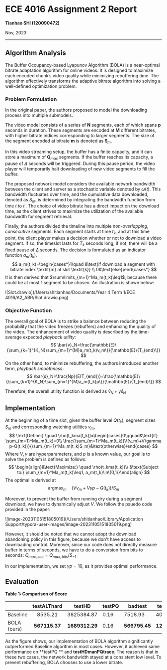 # ECE 4016 Assignment 2 Report

**Tianhao SHI (120090472)**

Nov, 2023

****

## Algorithm Analysis

The Buffer Occupancy-based Lyapunov Algorithm (BOLA) is a near-optimal bitrate adaptation algorithm for online videos. It is designed to maximize each encoded chunk’s video quality while minimizing rebuffering time. The algorithm effectively transforms the adaptive bitrate algorithm into solving a well-defined optimization problem. 

### Problem Formulation

In the original paper, the authors proposed to model the downloading process into multiple submodels.

The video model consists of a series of **N** segments, each of which spans **p** seconds in duration. These segments are encoded at **M** different bitrates, with higher bitrate indices corresponding to larger segments. The size of the segment encoded at bitrate **m** is denoted as $\textbf{S}_m$. 

In this video streaming setup, the buffer has a finite capacity, and it can store a maximum of $\textbf{Q}_{max}$ segments. If the buffer reaches its capacity, a pause of $\textbf{${\Delta}$}$ seconds will be triggered. During this pause period, the video player will temporarily halt downloading of new video segments to fill the buffer. 

The proposed network model considers the available network bandwidth between the client and server as a stochastic variable denoted by $\omega(t)$. This bandwidth fluctuates over time, and the cumulative data downloaded, denoted as $S_M$, is determined by integrating the bandwidth function from time $t$ to $t'$. The choice of video bitrate has a direct impact on the download time, as the client strives to maximize the utilization of the available bandwidth for segment retrieval. 

Finally, the authors divided the timeline into multiple *non-overlapping, consecutive* segments. Each segment starts at time $t_k$, and at this time point, the client player makes a decision whether or not to download a video segment. If so, the timeslot lasts for $T_k$ seconds long; if not, there will be a fixed pause of $\Delta$ seconds. The decision is formulated as an indicator function $a_m(t_k)$.
$$
a_m(t_k)=\begin{cases*}1\quad &\text{if download a  segment with bitrate index \textit{m} at slot \textit{k}} \\ 0&\text{else}\end{cases*}
$$
It is then derived that $\sum\limits_{m=1}^Ma_m(t_k)\leq1$, because there could be at most 1 segment to be chosen. An illustration is shown below:

![Slot.drawio](/Users/shitianhao/Documents/Year 4 Term 1/ECE 4016/A2_ABR/Slot.drawio.png)

### Objective Function

The overall goal of BOLA is to strike a balance between reducing the probability that the video freezes (rebuffers) and enhancing the quality of the video. The enhancement of video quality is described by the time-average expected *playback utility*:
$$
\bar{v}_N=\frac{\mathbb{E}\{\sum_{k=1}^{K_N}\sum_{m=1}^{M}a_m(t_k)v_m\}}{\mathbb{E}\{T_{end}\}}
$$
On the other hand, to minimize rebuffering, the authors introduced another term, *playback smoothness*:
$$
\bar{s}_N=\frac{Np}{E(T_{end})}=\frac{\mathbb{E}\{\sum_{k=1}^{K_N}\sum_{m=1}^{M}a_m(t_k)p\}}{\mathbb{E}\{T_{end}\}}
$$


Therefore, the overall utility function is derived as $\bar{v}_N+\gamma\bar{s}_N$

## Implementation

At the beginning of a time slot, given the buffer level $Q(t_k)$, segment sizes $S_m$ and corresponding watching utilities $v_m$,
$$
\text{Define:} \quad \rho(t_kma(t_k))=\begin{cases}0\qquad&\text{if} \sum_{m=1}^Ma_m(t_k)=0\\ \frac{\sum_{m=1}^Ma_m(t_k)(V{v_m}+V\gamma p-Q(t_k))}{\sum_{m=1}^Ma_m(t_k)S_m}&\text{otherwise}\end{cases}
$$
Where $V, \gamma$ are hyperparameters, and $p$ is a known value, our goal is to solve the problem is defined as follows:
$$
\begin{align}&\text{Maximize:} \quad \rho(t_kma(t_k))\\
&\text{Subject to:} \sum_{m=1}^Ma_m(t_k)\leq1, a_m(t_k)\in\{0,1\}\end{align}
$$
The optimal is derived at
$$
\DeclareMathOperator*{\argmax}{argmax} % no space, limits underneath in display
\argmax_{m}\quad(Vv_m+V\gamma p-Q(t_k))/S_m
$$


Moreover, to prevent the buffer from running dry during a segment download, we have to dynamically adjust $V$. We follow the psuedo code provided in the paper:

![image-20231105151805019](/Users/shitianhao/Library/Application Support/typora-user-images/image-20231105151805019.png)

However, it should be noted that we cannot adopt the download abandoning policy in this figure, because we don't have access to downloading control.  Moreover, since our code does not directly measure buffer in terms of seconds, we have to do a conversion from bits to seconds: $Q_{max, sec}=Q_{max, bits}/S_{-1}$

In our implementation, we set $\gamma p=10$, as it provides optimal performance.

## Evaluation

**Table 1: Comparison of Score**

|             | testALThard   | testHD       | testPQ   | badtest    | testALTsoft | testHDmanPQtrace |
| ----------------- | :-----------: | :---------:  | -------  | -----------| ----------- | ---------------- |
| Baseline   | 8535.21       | 3825384.87   | 0.16     | 7518.93    | 407852.94  | 0.20           |
| BOLA (ours) | **567115.37** | **1689312.29** | 0.16     | **566795.45** | **1245902.72** | 0.20           |

As the figure shows, our implementation of BOLA algorithm significantly outperformed Baseline algorithm in most cases. However, it achieved same performance on **testPQ ** and **testHDmanPQtrace**. The reason is that in these two cases, the network bandwidth stayed at a consistent low level. To prevent rebuffering, BOLA chooses to use a lower bitrate.
